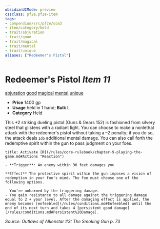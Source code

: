 ```yaml
---
obsidianUIMode: preview
cssclass: pf2e,pf2e-item
tags:
- compendium/src/pf2e/ooa3
- item/category/held
- trait/abjuration
- trait/good
- trait/magical
- trait/mental
- trait/unique
aliases: ["Redeemer's Pistol"]
---
```

# Redeemer's Pistol *Item 11*  
[abjuration](/rules/traits/abjuration.md)  [good](/rules/traits/good.md)  [magical](/rules/traits/magical.md)  [mental](/rules/traits/mental.md)  [unique](/rules/traits/unique.md)  

- **Price** 1400 gp
- **Usage** held in 1 hand; **Bulk** L
- **Category** Held

This +2 striking dueling pistol (Guns & Gears 152) is fashioned from silvery steel that glistens with a radiant light. You can choose to make a nonlethal attack with the redeemer's pistol without taking a –2 penalty; if you do so, the attack deals `1d6` additional mental damage. You can also call forth the redemptive spirit within the gun to pass judgment on your foes.

```ad-embed-ability
title: Activate [R](/rules/core-rulebook/chapter-9-playing-the-game.md#Actions "Reaction")

- **Trigger**: An enemy within 30 feet damages you

**Effect** The protective spirit within the gun imposes a vision of redemption in your foe's mind. The foe must choose one of the following options.

- You're unharmed by the triggering damage.
- You gain resistance to all damage against the triggering damage equal to 2 + your level. After the damaging effect is applied, the enemy becomes [enfeebled](/rules/conditions.md#Enfeebled) until the end of its next turn and takes 4 [persistent good damage](/rules/conditions.md#Persistent%20Damage).
```

*Source: Outlaws of Alkenstar #3: The Smoking Gun p. 73*